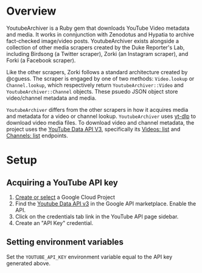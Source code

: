 # Overview

YoutubeArchiver is a Ruby gem that downloads YouTube Video metadata and media. It works in connjunction with Zenodotus and Hypatia to archive fact-checked image/video posts. YoutubeArchiver exists alongside a collection of other media scrapers created by the Duke Reporter's Lab, including Birdsong (a Twitter scraper), Zorki (an Instagram scraper), and Forki (a Facebook scraper). 

Like the other scrapers, Zorki follows a standard architecture created by @cguess. The scraper is engaged by one of two methods: `Video.lookup` or `Channel.lookup`, which respectively return `YoutubeArchiver::Video` and `YoutubeArchiver::Channel` objects. These psuedo JSON object store video/channel metadata and media. 

`YoutubeArchiver` differs from the other scrapers in how it acquires  media and metadata for a video or channel lookup. `YoutubeArchiver` uses [yt-dlp](https://github.com/yt-dlp/yt-dlp) to download video media files. To download video and channel metadata, the project uses the [YouTube Data API V3](https://developers.google.com/youtube/v3), specifically its [Videos: list](https://developers.google.com/youtube/v3/docs/videos/list) and [Channels: list](https://developers.google.com/youtube/v3/docs/channels/list) endpoints. 

# Setup

## Acquiring a YouTube API key

1. [Create or select](https://console.cloud.google.com/projectselector2/home/dashboard?authuser=0&supportedpurview=project&pli=1) a Google Cloud Project  
2. Find the [Youtube Data API v3](https://console.cloud.google.com/apis/api/youtube.googleapis.com/metrics?project=multi-scrobble-yt&authuser=0&supportedpurview=project) in the Google API marketplace. Enable the API. 
3. Click on the credentials tab link in the YouTube API page sidebar. 
4. Create an "API Key" credential. 

## Setting environment variables
Set the `YOUTUBE_API_KEY` environment variable equal to the API key generated above. 

